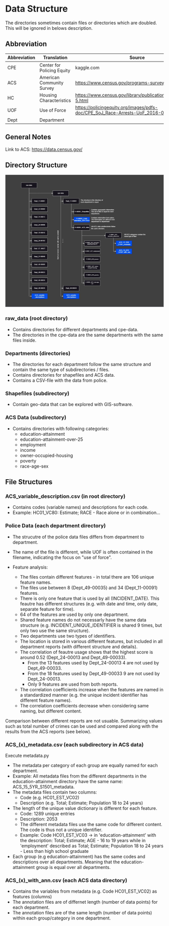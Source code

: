 # Data Structure

The directories sometimes contain files or directories which are doubled. This will be ignored in belows description.

## Abbreviation

| Abbreviation | Translation | Source |
|--------------|-------------|--------|
| CPE | Center for Policing Equity | kaggle.com |
| ACS | American Community Survey | https://www.census.gov/programs-surveys/acs |
| HC | Housing Characteristics | https://www.census.gov/library/publications/1951/dec/hc-5.html
| UOF | Use of Force | https://policingequity.org/images/pdfs-doc/CPE_SoJ_Race-Arrests-UoF_2016-07-08-1130.pdf | 
| Dept | Department | |

## General Notes
Link to ACS: https://data.census.gov/

## Directory Structure

![Data Structure](Data_Structure.jpg)
 
### raw_data (root directory)

- Contains directories for different departments and cpe-data.
- The directories in the cpe-data are the same departments with the same files inside.

### Departments (directories)
- The directories for each department follow the same structure and contain the same type of subdirectories / files.
- Contains directories for shapefiles and ACS data.
- Contains a CSV-file with the data from police.

### Shapefiles (subdirectory)
- Contain geo-data that can be explored with GIS-software.

### ACS Data (subdirectory)
- Contains directories with following categories:
    - education-attainment
    - education-attainment-over-25
    - employment
    - income
    - owner-occupied-housing
    - poverty
    - race-age-sex

## File Structures

### ACS_variable_description.csv (in root directory)
- Contains codes (variable names) and descriptions for each code.
- Example: HC01_VC80: Estimate; RACE - Race alone or in combination...

### Police Data (each department directory)
- The strucutre of the police data files differs from department to department.
- The name of the file is different, while UOF is often contained in the filename, indicating the focus on "use of force".

- Feature analysis:
    - The files contain different features - in total there are 106 unique feature names.
    - The files use between 8 (Dept_49-00035) and 34 (Dept_11-00091) features.
    - There is only one feature that is used by all (INCIDENT_DATE). This feautre has different structures (e.g. with date and time, only date, separate feature for time).
    - 64 of the features are used by only one department.
    - Shared feature names do not necessarly have the same data structure (e.g. INCIDENT_UNIQUE_IDENTIFIER is shared 9 times, but only two use the same structure).
    - Two departments use two types of identifiers.
    - The location is stored in various different features, but included in all department reports (with different structure and details).
    - The correlation of feautre usage shows that the highest score is around 0.52 (Dept_24-00013 and Dept_49-00033).
        - From the 13 features used by Dept_24-00013 4 are not used by Dept_49-00033.
        - From the 18 features used by Dept_49-00033 9 are not used by Dept_24-00013.
        - Only 9 features are used from both reports.
    - The correlation coefficients increase when the features are named in a standardized manner (e.g. the unique incident identifier has different feature names).
    - The correlation coefficients decrease when considering same naming, but different content.

Comparison between different reports are not usuable. Summarizing values such as total number of crimes can be used and compared along with the results from the ACS reports (see below).

### ACS_(x)_metadata.csv (each subdirectory in ACS data)
Execute metadata.py

- The metadata per category of each group are equally named for each department.
- Example: All metadata files from the different departments in the education-attainment directory have the same name: ACS_15_5YR_S1501_metadata.
- The metadata files contain two columns:
    - Code (e.g. HC01_EST_VC02)
    - Description (e.g. Total; Estimate; Population 18 to 24 years)
- The length of the unique value dictionary is different for each feature.
    - Code: 1289 unique entries
    - Description: 2053
    - The different metadata files use the same code for different content. The code is thus not a unique identifier.
    - Example: Code HC01_EST_VC03 -> in 'education-attainment' with the description: Total; Estimate; AGE - 16 to 19 years while in 'employment' described as Total; Estimate; Population 18 to 24 years - Less than high school graduate
- Each group (e.g education-attainment) has the same codes and descriptions over all departments. Meaning that the education-attainment group is equal over all departments.

### ACS_(x)_with_ann.csv (each ACS data directory)
- Contains the variables from metadata (e.g. Code HC01_EST_VC02) as features (columns)
- The annotation files are of differnet length (number of data points) for each department.
- The annotation files are of the same length (number of data points) within each group/category in one department.

